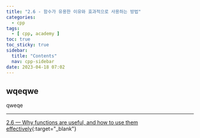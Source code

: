 ```yaml
---
title: "2.6 - 함수가 유용한 이유와 효과적으로 사용하는 방법"
categories:
  - cpp
tags:
  - [ cpp, academy ]
toc: true
toc_sticky: true
sidebar:
  title: "Contents"
  nav: cpp-sidebar
date: 2023-04-18 07:02
---
```


## wqeqwe

qweqe

---

[2.6 — Why functions are useful, and how to use them effectively](https://www.learncpp.com/cpp-tutorial/why-functions-are-useful-and-how-to-use-them-effectively/){:target="_blank"}

<!--

<div class="notice--info" markdown="1">
<span class="notice-title">
**TITLE**
</span>

BODY
</div>

-->